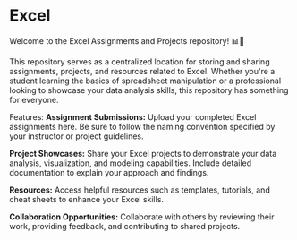 # Excel

Welcome to the Excel Assignments and Projects repository! 📊💼

This repository serves as a centralized location for storing and sharing assignments, projects, and resources related to Excel. Whether you're a student learning the basics of spreadsheet manipulation or a professional looking to showcase your data analysis skills, this repository has something for everyone.

Features:
**Assignment Submissions:** Upload your completed Excel assignments here. Be sure to follow the naming convention specified by your instructor or project guidelines.


**Project Showcases:** Share your Excel projects to demonstrate your data analysis, visualization, and modeling capabilities. Include detailed documentation to explain your approach and findings.


**Resources:** Access helpful resources such as templates, tutorials, and cheat sheets to enhance your Excel skills.


**Collaboration Opportunities:** Collaborate with others by reviewing their work, providing feedback, and contributing to shared projects.
